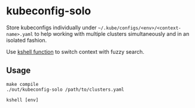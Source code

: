 # kubeconfig-solo

Store kubeconfigs individually under `~/.kube/configs/<env>/<context-name>.yaml` to help working with multiple clusters simultaneously and in an isolated fashion.

Use [kshell function](https://github.com/arunvelsriram/dotfiles/blob/45791c31dabc6cf9772080bbf501f103bdaf3ef3/oh-my-zsh-custom/plugins/kubectl/kubectl.plugin.zsh#L20) to switch context with fuzzy search.


## Usage

```shell
make compile
./out/kubeconfig-solo /path/to/clusters.yaml

kshell [env]
```
